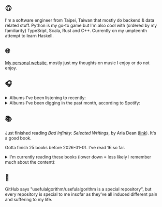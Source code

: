 ## 🙃

I'm a software engineer from Taipei, Taiwan that mostly do backend & data related stuff. Python is my go-to game but I'm also cool with (ordered by my familiarity) TypeSript, Scala, Rust and C++. Currently on my umpteenth attempt to learn Haskell.

## 🌐

[My personal website](https://usefulalgorithm.github.io/), mostly just my thoughts on music I enjoy or do not enjoy.

## 🎧

<details>
<summary>Albums I've been listening to recently:</summary>

- _Tanoshimi_, by U-zhaan, Tamaki Roy, Chinza Dopeness
- _SEQUENCE 01_, by f5ve
- _歪曲_, by Shing02
- _400 (Instrumentals)_, by Shing02

</details>

<details>
<summary>Albums I've been digging in the past month, according to Spotify:</summary>

- _The Spiritual Sound_, by Agriculture
- _Liminality / Dream State Return_, by Elder
- _Wide Awake_, by Mechatok
- _wishful thinking_, by Duval Timothy
- _Mossbane Lantern_, by Sallow Moth
- _Friend_, by james K
- _Absurd Matter 2_, by Shapednoise
- _A Danger to Ourselves_, by Lucrecia Dalt
- _SEQUENCE 01_, by f5ve
- _11-1988_, by Kareem

</details>

## 📚

Just finished reading _Bad Infinity: Selected Writings_, by Aria Dean ([link](https://hardcover.app/books/bad-infinity)). It's a good book.

Gotta finish 25 books before 2026-01-01. I've read 16 so far.

<details>
<summary>I'm currently reading these books (lower down = less likely I remember much about the content):</summary>

- _The Absence of Myth: Writings on Surrealism_, by Georges Bataille, Michael   Richardson ([link](https://hardcover.app/books/the-absence-of-myth-writings-on-surrealism))
- _Genesis and Trace: Derrida Reading Husserl and Heidegger_, by Paola Marrati, Simon Sparks ([link](https://hardcover.app/books/genesis-and-trace))
- _Philosophical Chemistry: Genealogy of a Scientific Field_, by Manuel DeLanda ([link](https://hardcover.app/books/philosophical-chemistry))
- _Political Categories: Thinking Beyond Concepts_, by Michael Marder ([link](https://hardcover.app/books/political-categories))
- _Regeneration_, by Pat Barker ([link](https://hardcover.app/books/regeneration-1991))
- _K-punk_, by Mark Fisher ([link](https://hardcover.app/books/k-punk-2018))
- _A Biography of Ordinary Man: On Authorities and Minorities_, by François Laruelle, Jessie Hock, and friends ([link](https://hardcover.app/books/a-biography-of-ordinary-man))
- _A Short History of Decay_, by Emil M. Cioran, Richard Howard ([link](https://hardcover.app/books/a-short-history-of-decay))
- _Anti-Oedipus_, by Gilles Deleuze, Félix Guattari ([link](https://hardcover.app/books/anti-oedipus))
- _A Thousand Plateaus_, by Gilles Deleuze, Félix Guattari ([link](https://hardcover.app/books/a-thousand-plateaus))

</details>

## 💬

GitHub says "usefulalgorithm/usefulalgorithm is a special repository", but every repository is special to me insofar as they've all induced different pain and suffering to my life.